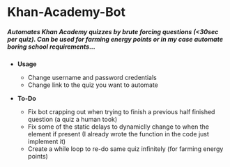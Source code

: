 # Khan-Academy-Bot
##### Automates Khan Academy quizzes by brute forcing questions (<30sec per quiz). Can be used for farming energy points or in my case automate boring school requirements...

- **Usage**
   - Change username and password credentials
   - Change link to the quiz you want to automate
   
- **To-Do**
  - Fix bot crapping out when trying to finish a previous half finished question (a quiz a human took)
  - Fix some of the static delays to dynamiclly change to when the element if present (I already wrote the function in the code just implement it)
  - Create a while loop to re-do same quiz infinitely (for farming energy points)
